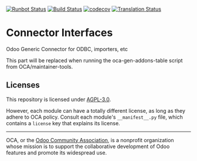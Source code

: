 [![Runbot Status](https://runbot.odoo-community.org/runbot/badge/flat//13.0.svg)](https://runbot.odoo-community.org/runbot/repo/github-com-oca-connector-interfaces-)
[![Build Status](https://travis-ci.com/OCA/connector-interfaces.svg?branch=13.0)](https://travis-ci.com/OCA/connector-interfaces)
[![codecov](https://codecov.io/gh/OCA/connector-interfaces/branch/13.0/graph/badge.svg)](https://codecov.io/gh/OCA/connector-interfaces)
[![Translation Status](https://translation.odoo-community.org/widgets/connector-interfaces-13-0/-/svg-badge.svg)](https://translation.odoo-community.org/engage/connector-interfaces-13-0/?utm_source=widget)

<!-- /!\ do not modify above this line -->

# Connector Interfaces

Odoo Generic Connector for ODBC, importers, etc

<!-- /!\ do not modify below this line -->

<!-- prettier-ignore-start -->

[//]: # (addons)

This part will be replaced when running the oca-gen-addons-table script from OCA/maintainer-tools.

[//]: # (end addons)

<!-- prettier-ignore-end -->

## Licenses

This repository is licensed under [AGPL-3.0](LICENSE).

However, each module can have a totally different license, as long as they adhere to OCA
policy. Consult each module's `__manifest__.py` file, which contains a `license` key
that explains its license.

----

OCA, or the [Odoo Community Association](http://odoo-community.org/), is a nonprofit
organization whose mission is to support the collaborative development of Odoo features
and promote its widespread use.
